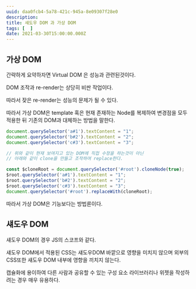 ```yaml
---
uuid: daa0fcb4-5a78-421c-945a-8e09307f28e0
description: 
title: 섀도우 DOM 과 가상 DOM
tags: [  ]
date: 2021-03-30T15:00:00.000Z
---
```








## 가상 DOM

간략하게 요약하자면 Virtual DOM 은 성능과 관련된것이다.

DOM 조작과 re-render는 상당히 비싼 작업이다.

따라서 잦은 re-render는 성능의 문제가 될 수 있다.

따라서 가상 DOM은 template 혹은 현재 존재하는 Node를 복제하여 변경점을 모두 적용한 뒤 기존의 DOM과 대체하는 방법을 말한다.

```jsx
document.querySelector('a#1').textContent = "1";
document.querySelector('b#2').textContent = "2";
document.querySelector('c#3').textContent = "3";

// 위와 같이 현재 보여지고 있는 DOM에 직접 수정을 하는것이 아닌
// 아래와 같이 clone을 만들고 조작하여 replace한다.

const $cloneRoot = document.querySelector('#root').cloneNode(true);
$root.querySelector('a#1').textContent = "1";
$root.querySelector('b#2').textContent = "2";
$root.querySelector('c#3').textContent = "3";
document.querySelector('#root').replaceWith(cloneRoot);
```

따라서 가상 DOM은 기능보다는 방법론이다.

## 섀도우 DOM

섀도우 DOM의 경우 JS의 스코프와 같다.

섀도우 DOM에서 적용된 CSS는 섀도우DOM 바깥으로 영향을 미치지 않으며 외부의 CSS또한 섀도우 DOM 내부에 영향을 끼치지 않는다.

캡슐화에 용이하여 다른 사람과 공유할 수 있는 구성 요소 라이브러리나 위젯을 작성하려는 경우 매우 유용하다.
